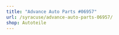 ```yaml
---
title: "Advance Auto Parts #06957"
url: /syracuse/advance-auto-parts-06957/
shop: Autoteile
---
```

